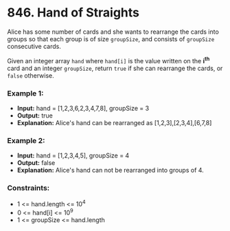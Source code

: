 # 846. Hand of Straights

Alice has some number of cards and she wants to rearrange the cards into groups so that each group is of size `groupSize`, and consists of `groupSize` consecutive cards.

Given an integer array `hand` where `hand[i]` is the value written on the **i<sup>th</sup>** card and an integer `groupSize`, return `true` if she can rearrange the cards, or `false` otherwise.


### Example 1:
- **Input:** hand = [1,2,3,6,2,3,4,7,8], groupSize = 3
- **Output:** true
- **Explanation:** Alice's hand can be rearranged as [1,2,3],[2,3,4],[6,7,8]

### Example 2:
- **Input:** hand = [1,2,3,4,5], groupSize = 4
- **Output:** false
- **Explanation:** Alice's hand can not be rearranged into groups of 4.

 
### Constraints:
- 1 <= hand.length <= 10<sup>4</sup>
- 0 <= hand[i] <= 10<sup>9</sup>
- 1 <= groupSize <= hand.length